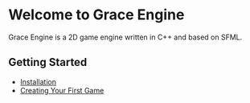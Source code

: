 # Welcome to Grace Engine

Grace Engine is a 2D game engine written in C++ and based on SFML.

## Getting Started
- [Installation](installation.md)
- [Creating Your First Game](first_game.md)
